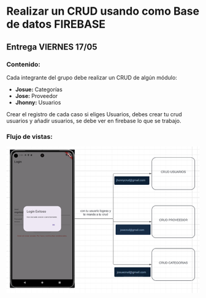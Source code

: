 # Realizar un CRUD usando como Base de datos FIREBASE 
## Entrega VIERNES 17/05
### Contenido:
Cada integrante del grupo debe realizar un CRUD de algún módulo:

- **Josue:** Categorías
- **Jose:** Proveedor
- **Jhonny:** Usuarios

Crear el registro de cada caso si eliges Usuarios, debes crear tu crud usuarios y añadir usuarios, se debe ver en firebase lo que se trabajo.
### Flujo de vistas:
![alt text](/img/image.png)